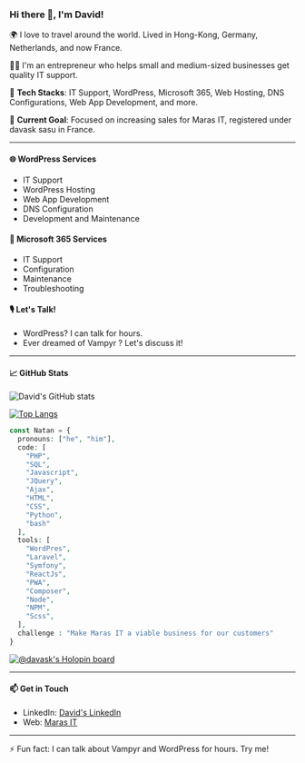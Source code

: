 ### Hi there 👋, I'm David!

🌍 I love to travel around the world. Lived in Hong-Kong, Germany, Netherlands, and now France.

👨‍💼 I'm an entrepreneur who helps small and medium-sized businesses get quality IT support.

🔨 **Tech Stacks**: IT Support, WordPress, Microsoft 365, Web Hosting, DNS Configurations, Web App Development, and more.

🎯 **Current Goal**: Focused on increasing sales for Maras IT, registered under davask sasu in France.

---

#### 🌐 WordPress Services
- IT Support
- WordPress Hosting
- Web App Development
- DNS Configuration
- Development and Maintenance

#### 💼 Microsoft 365 Services
- IT Support
- Configuration
- Maintenance
- Troubleshooting

#### 🎙️ Let's Talk!
- WordPress? I can talk for hours.
- Ever dreamed of Vampyr ? Let's discuss it!

---

#### 📈 GitHub Stats

![David's GitHub stats](https://github-readme-stats.vercel.app/api?username=davask&theme=radical&show_icons=true&hide_border=true&count_private=true&include_all_commits=true&show_owner=true&locale=en)

[![Top Langs](https://github-readme-stats.vercel.app/api/top-langs/?username=davask&layout=compact&theme=radical&hide_border=true&locale=en)](https://github.com/davask/github-readme-stats)

```php
const Natan = {
  pronouns: ["he", "him"],
  code: [
    "PHP",
    "SQL",
    "Javascript",
    "JQuery",
    "Ajax",
    "HTML",
    "CSS",
    "Python",
    "bash"
  ],
  tools: [
    "WordPres",
    "Laravel",
    "Symfony",
    "ReactJs",
    "PWA",
    "Composer",
    "Node",
    "NPM",
    "Scss",
  ],
  challenge : "Make Maras IT a viable business for our customers"
}
```

[![@davask's Holopin board](https://holopin.me/davask)](https://holopin.io/@davask)

---

#### 📫 Get in Touch

- LinkedIn: [David's LinkedIn](https://linkedin.com/in/davasq)
- Web: [Maras IT](https://www.maras-it.com/en/)

---

⚡ Fun fact: I can talk about Vampyr and WordPress for hours. Try me!

